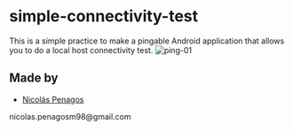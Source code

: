 # simple-connectivity-test
This is a simple practice to make a pingable Android application that allows you to do a local host connectivity test.
![ping-01](https://user-images.githubusercontent.com/47872252/92912886-dbe25d00-f3ef-11ea-8bb2-930e81b642b6.jpg)

## Made by
  <ul>
  <li><div><a href="https://github.com/nicolaspenagos" title="Nicolas Penagos">Nicolás Penagos</a>   </div></li>
  </ul> 
     <p>   nicolas.penagosm98@gmail.com </p>



